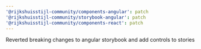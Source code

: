 ```yaml
---
'@rijkshuisstijl-community/components-angular': patch
'@rijkshuisstijl-community/storybook-angular': patch
'@rijkshuisstijl-community/components-react': patch
---
```


Reverted breaking changes to angular storybook and add controls to stories
